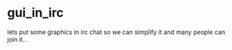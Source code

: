 # gui_in_irc
lets put some graphics in irc chat so we can simplify it and many people can join it...
